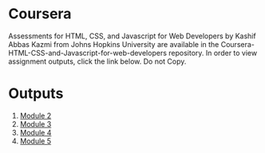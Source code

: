 # Coursera
Assessments for HTML, CSS, and Javascript for Web Developers by Kashif Abbas Kazmi from Johns Hopkins University are available in the Coursera-HTML-CSS-and-Javascript-for-web-developers repository. In order to view assignment outputs, click the link below. Do not Copy.

# Outputs
1. [Module 2](https://kashiekzmi.github.io/Coursera-HTML-CSS-and-Javascript-for-web-developers/Coursera%20Solutions/Assignment%202/index.html)
2. [Module 3](https://kashiekzmi.github.io/Coursera-HTML-CSS-and-Javascript-for-web-developers/Coursera%20Solutions/Assignment%203/index.html)
3. [Module 4](https://kashiekzmi.github.io/Coursera-HTML-CSS-and-Javascript-for-web-developers/Coursera%20Solutions/Assignment%204/index.html)
4. [Module 5](https://kashiekzmi.github.io/Coursera-HTML-CSS-and-Javascript-for-web-developers/Coursera%20Solutions/Assignment%205/index.html)
